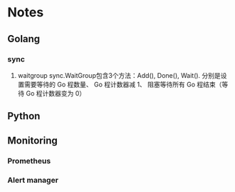 # Notes
## Golang
### sync
1. waitgroup
 sync.WaitGroup包含3个方法：Add(), Done(), Wait(). 分别是设置需要等待的 Go 程数量、 Go 程计数器减 1、 阻塞等待所有 Go 程结束（等待 Go 程计数器变为 0）
## Python
## Monitoring
### Prometheus
### Alert manager
